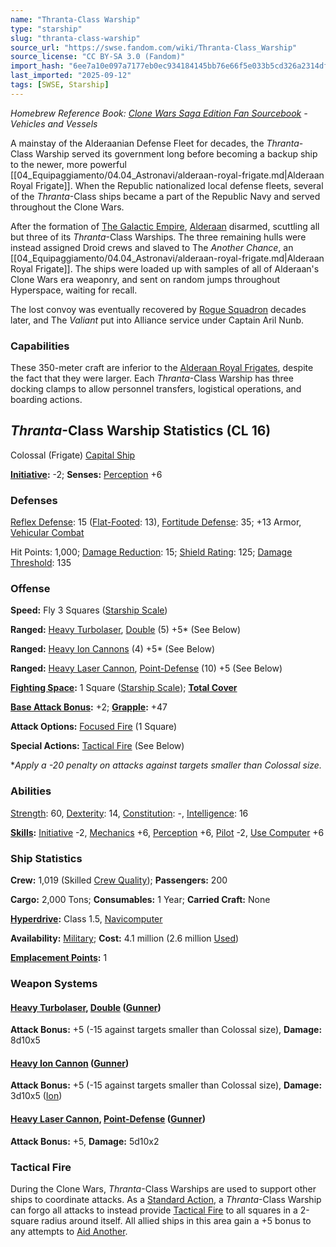 ```yaml
---
name: "Thranta-Class Warship"
type: "starship"
slug: "thranta-class-warship"
source_url: "https://swse.fandom.com/wiki/Thranta-Class_Warship"
source_license: "CC BY-SA 3.0 (Fandom)"
import_hash: "6ee7a10e097a7177eb0ec934184145bb76e66f5e033b5cd326a2314df02eb8b3"
last_imported: "2025-09-12"
tags: [SWSE, Starship]
---
```

*Homebrew Reference Book: [Clone Wars Saga Edition Fan Sourcebook](https://swse.fandom.com/wiki/Clone_Wars_Saga_Edition_Fan_Sourcebook) - Vehicles and Vessels*

A mainstay of the Alderaanian Defense Fleet for decades, the *Thranta*-Class Warship served its government long before becoming a backup ship to the newer, more powerful [[04_Equipaggiamento/04.04_Astronavi/alderaan-royal-frigate.md|Alderaan Royal Frigate]]. When the Republic nationalized local defense fleets, several of the *Thranta*-Class ships became a part of the Republic Navy and served throughout the Clone Wars.

After the formation of [The Galactic Empire](https://swse.fandom.com/wiki/The_Galactic_Empire), [Alderaan](https://swse.fandom.com/wiki/Alderaan) disarmed, scuttling all but three of its *Thranta*-Class Warships. The three remaining hulls were instead assigned Droid crews and slaved to The *Another Chance*, an [[04_Equipaggiamento/04.04_Astronavi/alderaan-royal-frigate.md|Alderaan Royal Frigate]]. The ships were loaded up with samples of all of Alderaan's Clone Wars era weaponry, and sent on random jumps throughout Hyperspace, waiting for recall.

The lost convoy was eventually recovered by [Rogue Squadron](https://swse.fandom.com/wiki/Rogue_Squadron) decades later, and The *Valiant* put into Alliance service under Captain Aril Nunb.

### Capabilities
These 350-meter craft are inferior to the [Alderaan Royal Frigates](https://swse.fandom.com/wiki/Alderaan_Royal_Frigates), despite the fact that they were larger. Each *Thranta*-Class Warship has three docking clamps to allow personnel transfers, logistical operations, and boarding actions.

## *Thranta*-Class Warship Statistics (CL 16)
Colossal (Frigate) [Capital Ship](https://swse.fandom.com/wiki/Capital_Ship)

**[Initiative](https://swse.fandom.com/wiki/Initiative):** -2; **Senses:** [Perception](https://swse.fandom.com/wiki/Perception) +6
### Defenses
[Reflex Defense](https://swse.fandom.com/wiki/Reflex_Defense_(Vehicles)): 15 ([Flat-Footed](https://swse.fandom.com/wiki/Flat-Footed): 13), [Fortitude Defense](https://swse.fandom.com/wiki/Fortitude_Defense_(Vehicles)): 35; +13 Armor, [Vehicular Combat](https://swse.fandom.com/wiki/Vehicular_Combat)

Hit Points: 1,000; [Damage Reduction](https://swse.fandom.com/wiki/Damage_Reduction): 15; [Shield Rating](https://swse.fandom.com/wiki/Shield_Rating): 125; [Damage Threshold](https://swse.fandom.com/wiki/Damage_Threshold_(Vehicles)): 135
### Offense
**Speed:** Fly 3 Squares ([Starship Scale](https://swse.fandom.com/wiki/Starship_Scale))

**Ranged:** [Heavy Turbolaser](https://swse.fandom.com/wiki/Heavy_Turbolaser), [Double](https://swse.fandom.com/wiki/Double) (5) +5* (See Below)

**Ranged:** [Heavy Ion Cannons](https://swse.fandom.com/wiki/Heavy_Ion_Cannons) (4) +5* (See Below)

**Ranged:** [Heavy Laser Cannon](https://swse.fandom.com/wiki/Heavy_Laser_Cannon), [Point-Defense](https://swse.fandom.com/wiki/Point-Defense) (10) +5 (See Below)

**[Fighting Space](https://swse.fandom.com/wiki/Fighting_Space):** 1 Square ([Starship Scale](https://swse.fandom.com/wiki/Starship_Scale)); **[Total Cover](https://swse.fandom.com/wiki/Total_Cover)**

**[Base Attack Bonus](https://swse.fandom.com/wiki/Base_Attack_Bonus):** +2; **[Grapple](https://swse.fandom.com/wiki/Grapple):** +47

**Attack Options:** [Focused Fire](https://swse.fandom.com/wiki/Focused_Fire) (1 Square)

**Special Actions:** [Tactical Fire](https://swse.fandom.com/wiki/Tactical_Fire) (See Below)

**Apply a -20 penalty on attacks against targets smaller than Colossal size.*
### Abilities
[Strength](https://swse.fandom.com/wiki/Strength): 60, [Dexterity](https://swse.fandom.com/wiki/Dexterity): 14, [Constitution](https://swse.fandom.com/wiki/Constitution): -, [Intelligence](https://swse.fandom.com/wiki/Intelligence): 16

**[Skills](https://swse.fandom.com/wiki/Skills):** [Initiative](https://swse.fandom.com/wiki/Initiative) -2, [Mechanics](https://swse.fandom.com/wiki/Mechanics) +6, [Perception](https://swse.fandom.com/wiki/Perception) +6, [Pilot](https://swse.fandom.com/wiki/Pilot) -2, [Use Computer](https://swse.fandom.com/wiki/Use_Computer) +6
### Ship Statistics
**Crew:** 1,019 (Skilled [Crew Quality](https://swse.fandom.com/wiki/Crew_Quality)); **Passengers:** 200

**Cargo:** 2,000 Tons; **Consumables:** 1 Year; **Carried Craft:** None

**[Hyperdrive](https://swse.fandom.com/wiki/Hyperdrive):** Class 1.5, [Navicomputer](https://swse.fandom.com/wiki/Navicomputer)

**Availability:** [Military](https://swse.fandom.com/wiki/Military); **Cost:** 4.1 million (2.6 million [Used](https://swse.fandom.com/wiki/Used))

**[Emplacement Points](https://swse.fandom.com/wiki/Emplacement_Points):** 1
### Weapon Systems
#### **[Heavy Turbolaser](https://swse.fandom.com/wiki/Heavy_Turbolaser), [Double](https://swse.fandom.com/wiki/Double) ([Gunner](https://swse.fandom.com/wiki/Gunner))**
**Attack Bonus:** +5 (-15 against targets smaller than Colossal size), **Damage:** 8d10x5
#### **[Heavy Ion Cannon](https://swse.fandom.com/wiki/Heavy_Ion_Cannon) ([Gunner](https://swse.fandom.com/wiki/Gunner))**
**Attack Bonus:** +5 (-15 against targets smaller than Colossal size), **Damage:** 3d10x5 ([Ion](https://swse.fandom.com/wiki/Ion))

#### **[Heavy Laser Cannon](https://swse.fandom.com/wiki/Heavy_Laser_Cannon), [Point-Defense](https://swse.fandom.com/wiki/Point-Defense) ([Gunner](https://swse.fandom.com/wiki/Gunner))**
**Attack Bonus:** +5, **Damage:** 5d10x2
### Tactical Fire
During the Clone Wars, *Thranta*-Class Warships are used to support other ships to coordinate attacks. As a [Standard Action](https://swse.fandom.com/wiki/Standard_Action), a *Thranta*-Class Warship can forgo all attacks to instead provide [Tactical Fire](https://swse.fandom.com/wiki/Tactical_Fire) to all squares in a 2-square radius around itself. All allied ships in this area gain a +5 bonus to any attempts to [Aid Another](https://swse.fandom.com/wiki/Aid_Another_(Vehicle_Combat)).